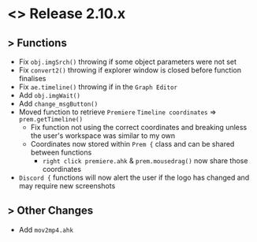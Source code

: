 # <> Release 2.10.x

## > Functions
- Fix `obj.imgSrch()` throwing if some object parameters were not set
- Fix `convert2()` throwing if explorer window is closed before function finalises
- Fix `ae.timeline()` throwing if in the `Graph Editor`
- Add `obj.imgWait()`
- Add `change_msgButton()`
- Moved function to retrieve `Premiere` `Timeline coordinates` => `prem.getTimeline()`
    - Fix function not using the correct coordinates and breaking unless the user's workspace was similar to my own
    - Coordinates now stored within `Prem {` class and can be shared between functions
    	- `right click premiere.ahk` & `prem.mousedrag()` now share those coordinates
- `Discord {` functions will now alert the user if the logo has changed and may require new screenshots

## > Other Changes
- Add `mov2mp4.ahk`